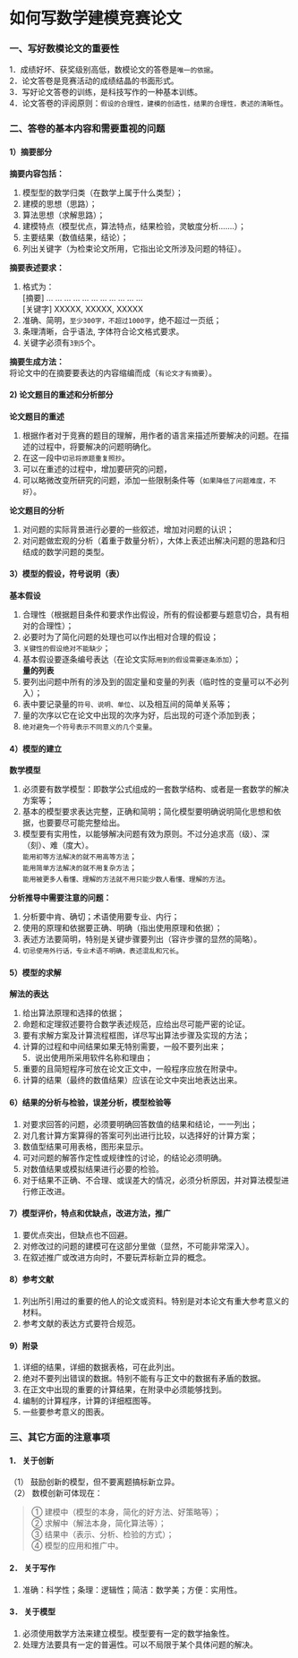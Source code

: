 # 如何写数学建模竞赛论文
### 一、写好数模论文的重要性     
1．成绩好坏、获奖级别高低，数模论文的答卷是`唯一的依据`。  
2．论文答卷是竞赛活动的成绩结晶的书面形式。  
3．写好论文答卷的训练，是科技写作的一种基本训练。  
4．论文答卷的评阅原则：`假设的合理性，建模的创造性，结果的合理性，表述的清晰性`。

### 二、答卷的基本内容和需要重视的问题    
#### 1）摘要部分   
**摘要内容包括：**  
1. 模型型的数学归类（在数学上属于什么类型）；  
2. 建模的思想（思路）；  
3. 算法思想（求解思路）；  
4. 建模特点（模型优点，算法特点，结果检验，灵敏度分析…….）；  
5. 主要结果（数值结果，结论）；  
6. 列出关键字（为检束论文所用，它指出论文所涉及问题的特征）。 

**摘要表述要求：**  
1. 格式为：  
[摘要] … … … … … 
… … … … … …   
[关键字] XXXXX, XXXXX, XXXXX   
2. 准确、简明，`至少300字，不超过1000字`，绝不超过一页纸；  
3. 条理清晰，合乎语法, 字体符合论文格式要求。  
4. 关键字必须有`3到5`个。  

**摘要生成方法：**  
将论文中的在摘要要表达的内容缩编而成（`有论文才有摘要`）。  


#### 2) 论文题目的重述和分析部分
**论文题目的重述**  
1. 根据作者对于竞赛的题目的理解，用作者的语言来描述所要解决的问题。在描述的过程中，将要解决的问题明确化。  
2. 在这一段中`切忌将原题重复照抄`。  
3. 可以在重述的过程中，增加要研究的问题，  
4. 可以略微改变所研究的问题，添加一些限制条件等（`如果降低了问题难度，不好`）。  

**论文题目的分析**   
1. 对问题的实际背景进行必要的一些叙述，增加对问题的认识；  
2. 对问题做宏观的分析（着重于数量分析），大体上表述出解决问题的思路和归结成的数学问题的类型。

#### 3）模型的假设，符号说明（表）
**基本假设**  
1. 合理性（根据题目条件和要求作出假设，所有的假设都要与题意切合，具有相对的合理性）；  
2. 必要时为了简化问题的处理也可以作出相对合理的假设；  
3. `关键性的假设绝对不能缺少`；  
4. 基本假设要逐条编号表达（在论文实际`用到的假设需要逐条添加`）；  
**量的列表**   
1. 要列出问题中所有的涉及到的固定量和变量的列表（临时性的变量可以不必列入）；  
2. 表中要记录量的`符号、说明、单位`、以及相互间的简单关系等；  
3. 量的次序以它在论文中出现的次序为好，后出现的可逐个添加到表；  
4. `绝对避免一个符号表示不同意义的几个变量`。  

#### 4）模型的建立
**数学模型**  
1.  必须要有数学模型：即数学公式组成的一套数学结构、或者是一套数学的解决方案等；  
2.  基本的模型要求表达完整，正确和简明；简化模型要明确说明简化思想和依据，也要要尽可能完整给出。  
3.  模型要有实用性，以能够解决问题有效为原则。不过分追求高（级）、深（刻）、难（度大）。  
`能用初等方法解决的就不用高等方法`；  
`能用简单方法解决的就不用复杂方法`；  
`能用被更多人看懂、理解的方法就不用只能少数人看懂、理解的方法`。  

**分析推导中需要注意的问题：**  
1. 分析要中肯、确切；术语使用要专业、内行；  
2. 使用的原理和依据要正确、明确（指出使用原理和依据）；  
3. 表述方法要简明，特别是关键步骤要列出（容许步骤的显然的简略）。  
4. `切忌使用外行话，专业术语不明确，表述混乱和冗长`。  

#### 5）模型的求解
**解法的表达**  
1. 给出算法原理和选择的依据；  
2. 命题和定理叙述要符合数学表述规范，应给出尽可能严密的论证。  
3. 要有求解方案及计算流程框图，详尽写出算法步骤及实现的方法；  
4. 计算的过程和中间结果如果无特别需要，一般不要列出来；  
5．说出使用所采用软件名称和理由；   
6. 重要的且简短程序可放在论文正文中，一般程序应放在附录中。   
7. 计算的结果（最终的数值结果）应该在论文中突出地表达出来。  

#### 6）结果的分析与检验，误差分析，模型检验等 
1. 对要求回答的问题，必须要明确回答数值的结果和结论，一一列出；  
3. 对几套计算方案算得的答案可列出进行比较，以选择好的计算方案；  
4. 数值型结果可用表格，图形来显示。  
5. 可对问题的解答作定性或规律性的讨论，的结论必须明确。     
6. 对数值结果或模拟结果进行必要的检验。  
7. 对于结果不正确、不合理、或误差大的情况，必须分析原因，并对算法模型进行修正改进。  

#### 7）模型评价，特点和优缺点，改进方法，推广
1. 要优点突出，但缺点也不回避。
2. 对修改过的问题的建模可在这部分里做（显然，不可能非常深入）。
3. 在叙述推广或改进方向时，不要玩弄标新立异的概念。

#### 8）参考文献
1. 列出所引用过的重要的他人的论文或资料。特别是对本论文有重大参考意义的材料。
2. 参考文献的表达方式要符合规范。

#### 9）附录
1. 详细的结果，详细的数据表格，可在此列出。
2. 绝对不要列出错误的数据。特别不能有与正文中的数据有矛盾的数据。
3. 在正文中出现的重要的计算结果，在附录中必须能够找到。
4. 编制的计算程序，计算的详细框图等。
6. 一些要参考意义的图表。

### 三、其它方面的注意事项
#### 1． 关于创新
（1） 鼓励创新的模型，但不要离题搞标新立异。  
（2） 数模创新可体现在：  
>① 建模中（模型的本身，简化的好方法、好策略等）；  
② 求解中（解法本身，简化算法等）；  
③ 结果中（表示、分析、检验的方式）；  
④ 模型的应用和推广中。  

#### 2． 关于写作
1. 准确：科学性；条理：逻辑性；简洁：数学美；方便：实用性。  

#### 3． 关于模型
1. 必须使用数学方法来建立模型。模型要有一定的数学抽象性。
2. 处理方法要具有一定的普遍性。可以不局限于某个具体问题的解决。
